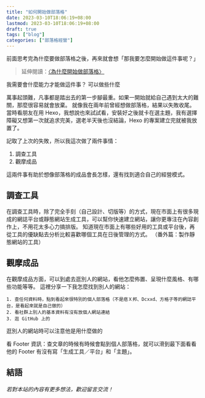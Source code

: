 ```yaml
---
title: "如何開始做部落格"
date: 2023-03-10T18:06:19+08:00
lastmod: 2023-03-10T18:06:19+08:00
draft: true
tags: ["blog"]
categories: ["部落格經營"]
---
```


前面思考完為什麼要做部落格之後，再來就會想「那我要怎麼開始做這件事呢？」

> 延伸閱讀：[〈為什麼開始做部落格〉](/why-start-a-blog)

我需要會什麼能力才能做這件事？
可以做些什麼

萬事起頭難，凡事都是踏出去的第一步腳最重。如果一開始就給自己遇到太大的難關，那麼很容易就會放棄。
就像我在兩年前曾經想做部落格，結果以失敗收尾。當時看朋友在用 Hexo，我想說也來試試看，安裝好之後就卡在選主題，我有選擇障礙又想第一次就追求完美，選老半天後也沒結論，Hexo 的專案建立完就被我放置了。

記取了上次的失敗，所以我這次做了兩件事情：

1. 調查工具
2. 觀摩成品

這兩件事有助於想像部落格的成品會長怎樣，還有找到適合自己的經營模式。

## 調查工具
在調查工具時，除了完全手刻（自己設計、切版等）的方式，現在市面上有很多現成的網誌平台或靜態網站生成工具，可以幫你快速建立網站，讓你更專注在內容創作上，不用花太多心力搞排版。
知道現在市面上有哪些好用的工具或平台後，再從工具的優缺點去分析比較喜歡哪個工具在日後管理的方式。
（番外篇：製作靜態網站的工具）


## 觀摩成品
在觀摩成品方面，可以到處去逛別人的網站，看他怎麼佈置、呈現什麼風格、有哪些功能等等。
這裡分享一下我怎麼找到別人的網站：

    1. 查任何資料時，點到看起來很特別的個人部落格（不是痞Ｘ邦、Dcxxd、方格子等的網誌平台，是看起來就是自己做的）
    2. 看社群上別人的基本資料有沒有放個人網站連結
    3. 逛 GitHub 上的

逛別人的網站時可以注意他是用什麼做的

看 Footer 資訊：查文章的時候有時候會點到個人部落格，就可以滑到最下面看看他的 Footer 有沒有寫「生成工具／平台」和「主題」。

## 結語

###### 若對本站的內容有更多想法，歡迎留言交流！